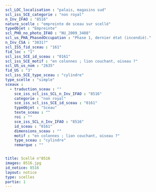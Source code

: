 ```yaml
---
scl_LOC_localisation : "palais, magasins sud"
scl_iss_SCE_categorie : "non royal"
n_Inv_IFAO : "8516"
nature_scelle : "empreinte de sceau sur scellé"
typeObjet : "Empreinte"
scl_PHO_no_photo_IFAO : "NU_2009_3408"
scl_us_PHA_PhasedOccupation : "Phase 1, dernier état (incendié)."
n_Inv_CSA : "3031?"
scl_ISS_fid_sceau : "161"
fid_loc : "1"
scl_iss_SCE_id_sceau : "0161"
scl_iss_SCE_motif : "en colonnes ; lion couchant, oiseau ?"
scl_US_us_nom : "2635"
fid_US : "3"
scl_iss_SCE_type_sceau : "cylindre"
type_scelle : "simple"
sceaux :
  - traduction_sceau : ""
    sce_iss_scl_iss_SCL_n_Inv_IFAO : "8516"
    categorie : "non royal"
    sce_iss_scl_iss_SCE_id_sceau : "0161"
    typeObjet : "Sceau"
    texte_sceau : ""
    roi : ""
    sce_iss_SCL_n_Inv_IFAO : "8516"
    id_sceau : "0161"
    dimensions_sceau : ""
    motif : "en colonnes ; lion couchant, oiseau ?"
    type_sceau : "cylindre"
    remarque : ""


title: Scellé n°8516
images: 8516.jpg
id_notice: 8516
layout: notice
type: scelles
partie: 1
---
```

